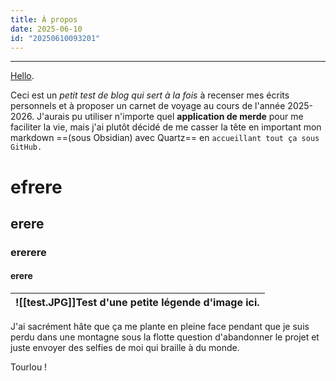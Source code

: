 ```yaml
---
title: À propos
date: 2025-06-10
id: "20250610093201"
---
```

---
[Hello](https://pigeonrationel.github.io/chu-pardu/).

Ceci est un *petit test de blog qui sert à la fois* à recenser mes écrits personnels et à proposer un carnet de voyage au cours de l'année 2025-2026. J'aurais pu utiliser n'importe quel **application de merde** pour me faciliter la vie, mais j'ai plutôt décidé de me casser la tête en important mon markdown ==(sous Obsidian) avec Quartz== en `accueillant tout ça sous GitHub.`

# efrere
## erere
### ererere
#### erere


| ![[test.JPG]]Test d'une petite légende d'image ici. |
| --------------------------------------------------- |

J'ai sacrément hâte que ça me plante en pleine face pendant que je suis perdu dans une montagne sous la flotte question d'abandonner le projet et juste envoyer des selfies de moi qui braille à du monde.

Tourlou !
